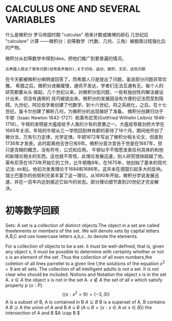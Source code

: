 # CALCULUS ONE AND SEVERAL VARIABLES

什么是微积分
    罗马帝国时期 "calculas"  用来计数或赌博的卵石
    几世纪后     "calculare" 计算
——微积分：初等数学（代数、几何、三角）被极限过程强化后的产物。

微积分从初等数学中得到idea，把他们推广到更普遍的情况。

    古希腊人提出了很多问题(经常是矛盾的),关于切线，运动，面积，无穷，这些问题
在今天都被微积分阐明或回答了。而希腊人只是提出了问题，虽说部分问题非常优雅。
希腊之后，微积分进展缓慢，通讯不发达，学者们无法互通有无，每个人的研究都要从头
做起，几个世纪以来，对微积分型问题，一些有独创性的解法被设计出来，但没有通用的
技巧被提出来。微积分的发展因没有方便的记法而受到阻碍。九世纪，阿拉伯学者创建了代数学。到十六世纪，将之系统化，之后，在十七世纪，笛卡尔创建了解析几何，为微积分的出现做好了准备。
    微积分创建归功于牛顿（Isaac Newton 1642-1727）和莱布尼茨(Gottfried Wilhelm Leibniz 1646-1716）。牛顿的发明是大瘟疫给予人类的少有的恩惠之一。大瘟疫导致剑桥大学在 1665年关闭，年轻的牛顿从三一学院回到林肯郡的家待了18个月。期间他开创了微分法，万有引力定律，光学定律。牛顿1672年写出了微积分相关论文，但直到1736年才发表，此时距离他去世已有9年。微积分首次宣告于世是在1687年，但只是含糊的概念，没有符号，公式和应用。
    牛顿似乎不情愿发表任何具体的和他的新理论相关的东西，这也就不奇怪，此理论发展迅速，别人研究很快超越了他。
    莱布尼茨在1673年开始它的工作，比牛顿晚8年。在1675年，他创始了基本的现代记法:
dx和$\int$。他初次发表理论于1684和1686年。这并未在德国引起多大的反响。瑞士巴塞尔的伯努利兄弟丰富了这一理论。从1690年开始，微积分学说发展迅速，并在一百年内达到接近它如今的状态。部分理论细节直到20世纪才完全解决。
# 初等数学回顾
Sets:
    A set is a collection of distinct objects.The object in a set are called theelements or members of the set.
    We will denote sets by capital letters A,B,C
    and use lowercase letters a,b,c...to denote the elements.

  For a collection of objects to be a set. it must be well-defined, that is, given any object x, it must be possible to determine with certainty whether or not x is an element of the set .Thus the collection of all even numbers,the colletion of all lines parrellel to a given line l,the solutions of the equation 
 $x ^2 = 9$ 
are all sets.
  The collection of all intelligent adults is not a set. It is not clear who should be included.
  Notions and Notation
  the object x is in the set A.   $x \in A$
  the object x is not in the set A. $x  \not\in A$
  the set of all x which satisfy property p $\{x:P\}$
  $$
  (\{x:x ^2 = 9 \} = \{-3,3\})
  $$ 
  A is a subset of B, A is contained in B  $A \subseteq B$ 
  B is a superset of A, B contains A        $B \supseteq A$ 
                    the union of A and B    $A \cup B$
                  $(A \cup B = \{x:x \in A\ or\ x \in B\})$ 
                  the intersection of A and B $A \cap B $
